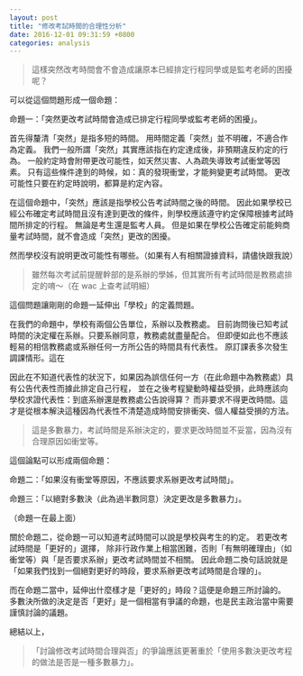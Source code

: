 ```yaml
---
layout: post
title: "修改考試時間的合理性分析"
date: 2016-12-01 09:31:59 +0800
categories: analysis
---
```

> 這樣突然改考時間會不會造成讓原本已經排定行程同學或是監考老師的困擾呢？

可以從這個問題形成一個命題：

命題一：「突然更改考試時間會造成已排定行程同學或監考老師的困擾」。

首先得釐清「突然」是指多短的時間。
用時間定義「突然」並不明確，不適合作為定義。
我們一般所謂「突然」其實應該指在約定達成後，非預期違反約定的行為。
一般約定時會附帶更改可能性，如天然災害、人為疏失導致考試衝堂等因素。
只有這些條件達到的時候，如：真的發現衝堂，才能夠變更考試時間。
更改可能性只要在約定時說明，都算是約定內容。

在這個命題中，「突然」應該是指學校公告考試時間之後的時間。
因此如果學校已經公布確定考試時間且沒有達到更改的條件，則學校應該遵守約定保障根據考試時間所排定的行程。
無論是考生還是監考人員。
但是如果在學校公告確定前能夠商量考試時間，就不會造成「突然」更改的困擾。

然而學校沒有說明更改可能性有哪些。（如果有人有相關證據資料，請儘快跟我說）

> 雖然每次考試前提醒幹部的是系辦的學姊，但其實所有考試時間是教務處排定的唷～（在 wac 上查考試明細）

這個問題讓剛剛的命題一延伸出「學校」的定義問題。

在我們的命題中，學校有兩個公告單位，系辦以及教務處。
目前詢問後已知考試時間的決定權在系辦。只要系辦同意，教務處就盡量配合。
但即便如此也不應該輕易的相信教務處或系辦任何一方所公告的時間具有代表性。
原訂課表多次發生調課情形。這在

因此在不知道代表性的狀況下，如果因為誤信任何一方（在此命題中為教務處）具有公告代表性而據此排定自己行程，
並在之後考程變動時權益受損，此時應該向學校求證代表性：到底系辦還是教務處公告說得算？
而非要求不得更改時間。這才是從根本解決這種因為代表性不清楚造成時間安排衝突、個人權益受損的方法。

> 這是多數暴力，考試時間是系辦決定的，要求更改時間並不妥當，因為沒有合理原因如衝堂等。

這個論點可以形成兩個命題：

命題二：「如果沒有衝堂等原因，不應該要求系辦更改考試時間」。

命題三：「以絕對多數決（此為過半數同意）決定更改是多數暴力」。

（命題一在最上面）

關於命題二，從命題一可以知道考試時間可以說是學校與考生的約定。
若更改考試時間是「更好的」選擇，
除非行政作業上相當困難，否則「有無明確理由」（如衝堂等）與「是否要求系辦」更改考試時間並不相關。
因此命題二換句話說就是「如果我們找到一個絕對更好的時段，要求系辦更改考試時間是合理的」。

而在命題二當中，延伸出什麼樣才是「更好的」時段？這便是命題三所討論的。
多數決所做的決定是否「更好」是一個相當有爭議的命題，也是民主政治當中需要謹慎討論的議題。

總結以上，

> 「討論修改考試時間合理與否」的爭論應該更著重於「使用多數決更改考程的做法是否是一種多數暴力」。
